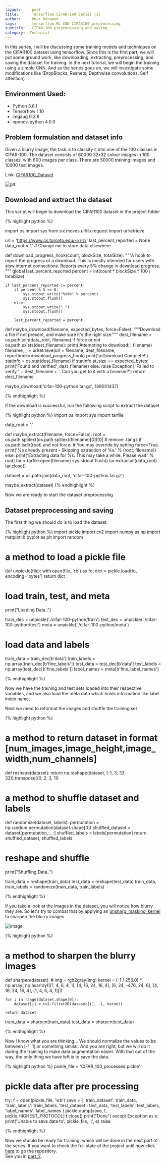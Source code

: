 ```yaml
---
layout:     post
title:      Tensorflow CIFAR-100 Series (1)
author:     Omar Mohamed
tags: 		tensorflow ML CNN CIFAR100 preprocessing
subtitle:  	CIFAR-100 preprocessing and saving
category:  Technical
---
```


In this series, I will be discussing some training models and techniques on the CIFAR100 dataset using tensorflow. Since this is the first part, we will put some ground work, like downloading, extracting, preprocessing, and saving the dataset for training. In the next tutorial, we will begin the training using a simple CNN. And as the series goes on, we will investigate some modifications like (DropBlocks, Resnets, Depthwise convolutions, Self attention)

## Environment Used:
- Python 3.6.1
- Tensorflow 1.10
- imgaug 0.2.8
- opencv-python 4.0.0

## Problem formulation and dataset info

Given a blurry image, the task is to classify it into one of the 100 classes in CIFAR-100.
The dataset consists of 60000 32x32 colour images in 100 classes, with 600 images per class. There are 50000 training images and 10000 test images. 

Link: [CIFAR100_Dataset](https://www.cs.toronto.edu/~kriz/cifar.html)

![plt](https://user-images.githubusercontent.com/6074821/52181190-11789a80-27f8-11e9-8104-7751bfce2e18.png)


## Download and extract the dataset

This script will begin to download the CIFAR100 dataset in the project folder

{% highlight python %}

import os
import sys
from six.moves.urllib.request import urlretrieve


url = 'https://www.cs.toronto.edu/~kriz/'
last_percent_reported = None
data_root = '.'  # Change me to store data elsewhere



def download_progress_hook(count, blockSize, totalSize):
    """A hook to report the progress of a download. This is mostly intended for users with
    slow internet connections. Reports every 5% change in download progress.
    """
    global last_percent_reported
    percent = int(count * blockSize * 100 / totalSize)

    if last_percent_reported != percent:
        if percent % 5 == 0:
            sys.stdout.write("%s%%" % percent)
            sys.stdout.flush()
        else:
            sys.stdout.write(".")
            sys.stdout.flush()

        last_percent_reported = percent


def maybe_download(filename, expected_bytes, force=False):
    """Download a file if not present, and make sure it's the right size."""
    dest_filename = os.path.join(data_root, filename)
    if force or not os.path.exists(dest_filename):
        print('Attempting to download:', filename)
        filename, _ = urlretrieve(url + filename, dest_filename, reporthook=download_progress_hook)
        print('\nDownload Complete!')
    statinfo = os.stat(dest_filename)
    if statinfo.st_size == expected_bytes:
        print('Found and verified', dest_filename)
    else:
        raise Exception(
            'Failed to verify ' + dest_filename + '. Can you get to it with a browser?')
    return dest_filename


maybe_download('cifar-100-python.tar.gz', 169001437)

{% endhighlight %}

If the download is successful, run the following script to extract the dataset

{% highlight python %}
import os
import sys
import tarfile

data_root = '.'

def maybe_extract(filename, force=False):
    root = os.path.splitext(os.path.splitext(filename)[0])[0]  # remove .tar.gz
    if os.path.isdir(root) and not force:
        # You may override by setting force=True.
        print('%s already present - Skipping extraction of %s.' % (root, filename))
    else:
        print('Extracting data for %s. This may take a while. Please wait.' % root)
        tar = tarfile.open(filename)
        sys.stdout.flush()
        tar.extractall(data_root)
        tar.close()


dataset = os.path.join(data_root, 'cifar-100-python.tar.gz')

maybe_extract(dataset)
{% endhighlight %}

Now we are ready to start the dataset preprocessing

## Dataset preprocessing and saving

The first thing we should do is to load the dataset:

{% highlight python %}
import pickle
import cv2
import numpy as np
import matplotlib.pyplot as plt
import random

# a method to load a pickle file
def unpickle(file):
    with open(file, 'rb') as fo:
        dict = pickle.load(fo, encoding='bytes')
    return dict


# load train, test, and meta
print("Loading Data..")

train_dec = unpickle('./cifar-100-python/train')
test_dec = unpickle('./cifar-100-python/test')
meta = unpickle('./cifar-100-python/meta')

# load data and labels
train_data = train_dec[b'data']
train_labels = np.array(train_dec[b'fine_labels'])
test_data = test_dec[b'data']
test_labels = np.array(test_dec[b'fine_labels'])
label_names = meta[b'fine_label_names']

{% endhighlight %}

Now we have the training and test sets loaded into their respective variables, and we also load the meta data which holds information like label index name.

Next we need to reformat the images and shuffle the training set

{% highlight python %}

# a method to return dataset in format [num_images,image_height,image_width,num_channels]
def reshape(dataset):
    return np.reshape(dataset, (-1, 3, 32, 32)).transpose((0, 2, 3, 1))


# a method to shuffle dataset and labels
def randomize(dataset, labels):
    permutation = np.random.permutation(dataset.shape[0])
    shuffled_dataset = dataset[permutation, :, :]
    shuffled_labels = labels[permutation]
    return shuffled_dataset, shuffled_labels
	
# reshape and shuffle
print("Shuffling Data..")

train_data = reshape(train_data)
test_data = reshape(test_data)
train_data, train_labels = randomize(train_data, train_labels)

{% endhighlight %}

If you take a look at the images in the dataset, you will notice how blurry they are. So let's try to combat that by applying an [unsharp_masking_kernel](https://en.wikipedia.org/wiki/Unsharp_masking) to sharpen the blurry images

![image](https://user-images.githubusercontent.com/6074821/53117205-0ee5a700-3553-11e9-969c-e5bc84c2299b.png)

{% highlight python %}
# a method to sharpen the blurry images
def sharpen(dataset):
    # img = rgb2gray(img)
    kernel = (-1 / 256.0) * np.array(
        np.asarray([[1, 4, 6, 4, 1], [4, 16, 24, 16, 4], [6, 24, -476, 24, 6], [4, 16, 24, 16, 4], [1, 4, 6, 4, 1]]))

    for i in range(dataset.shape[0]):
        dataset[i] = cv2.filter2D(dataset[i], -1, kernel)

    return dataset

train_data = sharpen(train_data)
test_data = sharpen(test_data)

{% endhighlight %}

Now I know what you are thinking... We should normalize the values to be between [-1, 1] or something similar. And you are right, but we will do it during the training to make data augmentation easier.
With that out of the way, the only thing we have left is to save the data.

{% highlight python %}
pickle_file = 'CIFAR_100_processed.pickle'

# pickle data after pre processing
try:
    f = open(pickle_file, 'wb')
    save = {
        'train_dataset': train_data,
        'train_labels': train_labels,
        'test_dataset': test_data,
        'test_labels': test_labels,
        'label_names': label_names
    }
    pickle.dump(save, f, pickle.HIGHEST_PROTOCOL)
    f.close()
    print("Done")
except Exception as e:
    print('Unable to save data to', pickle_file, ':', e)
    raise

{% endhighlight %}

Now we should be ready for training, which will be done in the next part of the series. If you want to check the full state of the project until now click [here](https://github.com/omar-mohamed/Object-Classification-CIFAR-100) to go the repository. <br/>
See you in [part_2](https://omar-mohamed.github.io/technical/2019/03/22/Tensorflow-CIFAR-100-Series-2(CNN)/).
